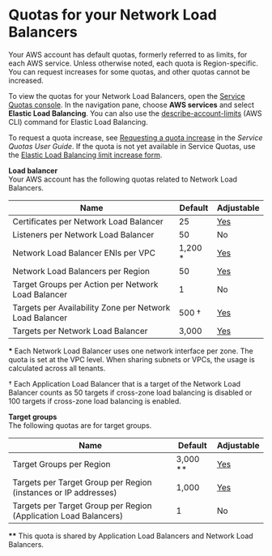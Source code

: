# Quotas for your Network Load Balancers<a name="load-balancer-limits"></a>

Your AWS account has default quotas, formerly referred to as limits, for each AWS service\. Unless otherwise noted, each quota is Region\-specific\. You can request increases for some quotas, and other quotas cannot be increased\.

To view the quotas for your Network Load Balancers, open the [Service Quotas console](https://console.aws.amazon.com/servicequotas/home)\. In the navigation pane, choose **AWS services** and select **Elastic Load Balancing**\. You can also use the [describe\-account\-limits](https://docs.aws.amazon.com/cli/latest/reference/elbv2/describe-account-limits.html) \(AWS CLI\) command for Elastic Load Balancing\.

To request a quota increase, see [Requesting a quota increase](https://docs.aws.amazon.com/servicequotas/latest/userguide/request-quota-increase.html) in the *Service Quotas User Guide*\. If the quota is not yet available in Service Quotas, use the [Elastic Load Balancing limit increase form](https://console.aws.amazon.com/support/home#/case/create?issueType=service-limit-increase&limitType=service-code-elastic-load-balancers)\.

**Load balancer**  
Your AWS account has the following quotas related to Network Load Balancers\.


| Name | Default | Adjustable | 
| --- | --- | --- | 
| Certificates per Network Load Balancer |  25  | [Yes](https://console.aws.amazon.com/servicequotas/home/services/elasticloadbalancing/quotas/L-52964454) | 
| Listeners per Network Load Balancer |  50  | No | 
| Network Load Balancer ENIs per VPC  |  1,200 \* | [Yes](https://console.aws.amazon.com/servicequotas/home/services/elasticloadbalancing/quotas/L-23568085) | 
| Network Load Balancers per Region |  50  | [Yes](https://console.aws.amazon.com/servicequotas/home/services/elasticloadbalancing/quotas/L-69A177A2) | 
| Target Groups per Action per Network Load Balancer |  1  | No | 
| Targets per Availability Zone per Network Load Balancer  |  500 † | [Yes](https://console.aws.amazon.com/servicequotas/home/services/elasticloadbalancing/quotas/L-B211E961) | 
| Targets per Network Load Balancer |  3,000  | [Yes](https://console.aws.amazon.com/servicequotas/home/services/elasticloadbalancing/quotas/L-EEF1AD04) | 

**\*** Each Network Load Balancer uses one network interface per zone\. The quota is set at the VPC level\. When sharing subnets or VPCs, the usage is calculated across all tenants\.

† Each Application Load Balancer that is a target of the Network Load Balancer counts as 50 targets if cross\-zone load balancing is disabled or 100 targets if cross\-zone load balancing is enabled\.

**Target groups**  
The following quotas are for target groups\.


| Name | Default | Adjustable | 
| --- | --- | --- | 
| Target Groups per Region |  3,000 \*\* | [Yes](https://console.aws.amazon.com/servicequotas/home/services/elasticloadbalancing/quotas/L-B22855CB) | 
| Targets per Target Group per Region \(instances or IP addresses\) |  1,000  | [Yes](https://console.aws.amazon.com/servicequotas/home/services/elasticloadbalancing/quotas/L-A0D0B863) | 
| Targets per Target Group per Region \(Application Load Balancers\) | 1 | No | 

**\*\*** This quota is shared by Application Load Balancers and Network Load Balancers\.